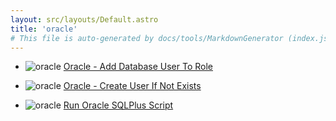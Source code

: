 ```yaml
---
layout: src/layouts/Default.astro
title: 'oracle'
# This file is auto-generated by docs/tools/MarkdownGenerator (index.js)
---
```


<ul>

<li>

![oracle](https://i.octopus.com/library/step-templates/oracle.png) [Oracle - Add Database User To Role](/oracle/oracle-add-database-user-to-role/)

</li>
        
<li>

![oracle](https://i.octopus.com/library/step-templates/oracle.png) [Oracle - Create User If Not Exists](/oracle/oracle-create-user-if-not-exists/)

</li>
        
<li>

![oracle](https://i.octopus.com/library/step-templates/oracle.png) [Run Oracle SQLPlus Script](/oracle/run-oracle-sqlplus-script/)

</li>
        
</ul>
